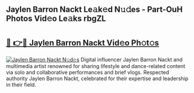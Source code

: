 ## Jaylen Barron Nackt Le𝚊k𝚎d N𝚞𝚍es - Part-OuH Photos Vid𝚎o Le𝚊ks rbgZL

# <h2><a href="http://fb6rgiw.evod.top/?m=Jaylen+Barron+Nackt">🔗 👉🔴 Jaylen Barron Nackt Vid𝚎o Ph𝚘t𝚘s</a></h2>

[![Jaylen Barron Nackt N𝚞d𝚎s](https://i.imgur.com/8V9OHl7.gif)](http://fb6rgiw.evod.top/?m=Jaylen+Barron+Nackt)
Digital influencer Jaylen Barron Nackt and multimedia artist renowned for sharing lifestyle and dance-related content via solo and collaborative performances and brief vlogs. Respected authority Jaylen Barron Nackt, celebrated for their expertise and leadership in their field. 
